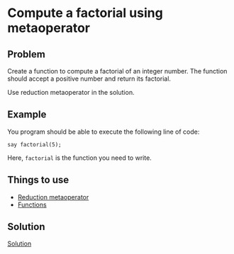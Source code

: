 # Compute a factorial using metaoperator

## Problem

Create a function to compute a factorial of an integer number. The function should accept a positive number and return its factorial.

Use reduction metaoperator in the solution.

## Example

You program should be able to execute the following line of code:

    say factorial(5);

Here, `factorial` is the function you need to write.

## Things to use

* [Reduction metaoperator](/metaoperators/reduction-metaoperators)
* [Functions](functions)

## Solution

[Solution](solution)
